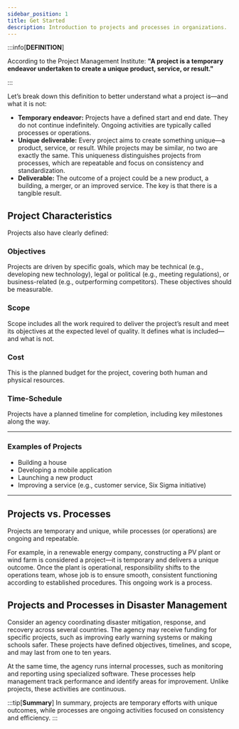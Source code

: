 ```yaml
---
sidebar_position: 1
title: Get Started
description: Introduction to projects and processes in organizations.
---
```


:::info[**DEFINITION**]

According to the Project Management Institute: **"A project is a temporary endeavor undertaken to create a unique product, service, or result."**

:::

Let’s break down this definition to better understand what a project is—and what it is not:

- **Temporary endeavor:** Projects have a defined start and end date. They do not continue indefinitely. Ongoing activities are typically called processes or operations.
- **Unique deliverable:** Every project aims to create something unique—a product, service, or result. While projects may be similar, no two are exactly the same. This uniqueness distinguishes projects from processes, which are repeatable and focus on consistency and standardization.
- **Deliverable:** The outcome of a project could be a new product, a building, a merger, or an improved service. The key is that there is a tangible result.

## Project Characteristics

Projects also have clearly defined:

### Objectives

Projects are driven by specific goals, which may be technical (e.g., developing new technology), legal or political (e.g., meeting regulations), or business-related (e.g., outperforming competitors). These objectives should be measurable.

### Scope

Scope includes all the work required to deliver the project’s result and meet its objectives at the expected level of quality. It defines what is included—and what is not.

### Cost

This is the planned budget for the project, covering both human and physical resources.

### Time-Schedule

Projects have a planned timeline for completion, including key milestones along the way.

---

### Examples of Projects

- Building a house
- Developing a mobile application
- Launching a new product
- Improving a service (e.g., customer service, Six Sigma initiative)

---

## Projects vs. Processes

Projects are temporary and unique, while processes (or operations) are ongoing and repeatable.

For example, in a renewable energy company, constructing a PV plant or wind farm is considered a project—it is temporary and delivers a unique outcome. Once the plant is operational, responsibility shifts to the operations team, whose job is to ensure smooth, consistent functioning according to established procedures. This ongoing work is a process.

## Projects and Processes in Disaster Management

Consider an agency coordinating disaster mitigation, response, and recovery across several countries. The agency may receive funding for specific projects, such as improving early warning systems or making schools safer. These projects have defined objectives, timelines, and scope, and may last from one to ten years.

At the same time, the agency runs internal processes, such as monitoring and reporting using specialized software. These processes help management track performance and identify areas for improvement. Unlike projects, these activities are continuous.

:::tip[**Summary**]
In summary, projects are temporary efforts with unique outcomes, while processes are ongoing activities focused on consistency and efficiency.
:::
